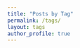 ```yaml
---
title: "Posts by Tag"
permalink: /tags/
layout: tags
author_profile: true
---
```


<head>
	<link rel="stylesheet" href="/resource/styles.css">
</head>

